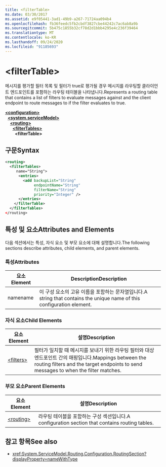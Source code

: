 ```yaml
---
title: <filterTable>
ms.date: 03/30/2017
ms.assetid: e9f05441-3ad1-49b9-a267-71724aa094b4
ms.openlocfilehash: fb36feedc5fb2cbdf3827cbe44242c7ac6ab8a9b
ms.sourcegitcommit: 5b475c1855b32cf78d2d1bbb4295e4c236f39464
ms.translationtype: MT
ms.contentlocale: ko-KR
ms.lasthandoff: 09/24/2020
ms.locfileid: "91185693"
---
```

# \<filterTable>

<span data-ttu-id="6f0f0-101">메시지를 평가할 필터 목록 및 필터가 true로 평가될 경우 메시지를 라우팅할 클라이언트 엔드포인트를 포함하는 라우팅 테이블을 나타냅니다.</span><span class="sxs-lookup"><span data-stu-id="6f0f0-101">Represents a routing table that contains a list of filters to evaluate messages against and the client endpoint to route messages to if the filter evaluates to true.</span></span>  
  
[**\<configuration>**](../configuration-element.md)\
&nbsp;&nbsp;[**\<system.serviceModel>**](system-servicemodel.md)\
&nbsp;&nbsp;&nbsp;&nbsp;[**\<routing>**](routing.md)\
&nbsp;&nbsp;&nbsp;&nbsp;&nbsp;&nbsp;[**\<filterTables>**](filtertables.md)\
&nbsp;&nbsp;&nbsp;&nbsp;&nbsp;&nbsp;&nbsp;&nbsp;**\<filterTable>**  
  
## <a name="syntax"></a><span data-ttu-id="6f0f0-102">구문</span><span class="sxs-lookup"><span data-stu-id="6f0f0-102">Syntax</span></span>  
  
```xml  
<routing>
  <filterTables>
     name="String">
      <entries>
        <add backupList="String"
             endpointName="String"
             filterName="String"
             priority="Integer" />
      </entries>
    </filterTable>
  </filterTables>
</routing>
```  
  
## <a name="attributes-and-elements"></a><span data-ttu-id="6f0f0-103">특성 및 요소</span><span class="sxs-lookup"><span data-stu-id="6f0f0-103">Attributes and Elements</span></span>  

 <span data-ttu-id="6f0f0-104">다음 섹션에서는 특성, 자식 요소 및 부모 요소에 대해 설명합니다.</span><span class="sxs-lookup"><span data-stu-id="6f0f0-104">The following sections describe attributes, child elements, and parent elements.</span></span>  
  
### <a name="attributes"></a><span data-ttu-id="6f0f0-105">특성</span><span class="sxs-lookup"><span data-stu-id="6f0f0-105">Attributes</span></span>  
  
|<span data-ttu-id="6f0f0-106">요소</span><span class="sxs-lookup"><span data-stu-id="6f0f0-106">Element</span></span>|<span data-ttu-id="6f0f0-107">Description</span><span class="sxs-lookup"><span data-stu-id="6f0f0-107">Description</span></span>|  
|-------------|-----------------|  
|<span data-ttu-id="6f0f0-108">name</span><span class="sxs-lookup"><span data-stu-id="6f0f0-108">name</span></span>|<span data-ttu-id="6f0f0-109">이 구성 요소의 고유 이름을 포함하는 문자열입니다.</span><span class="sxs-lookup"><span data-stu-id="6f0f0-109">A string that contains the unique name of this configuration element.</span></span>|  
  
### <a name="child-elements"></a><span data-ttu-id="6f0f0-110">자식 요소</span><span class="sxs-lookup"><span data-stu-id="6f0f0-110">Child Elements</span></span>  
  
|<span data-ttu-id="6f0f0-111">요소</span><span class="sxs-lookup"><span data-stu-id="6f0f0-111">Element</span></span>|<span data-ttu-id="6f0f0-112">설명</span><span class="sxs-lookup"><span data-stu-id="6f0f0-112">Description</span></span>|  
|-------------|-----------------|  
|[\<filters>](filters-of-routing.md)|<span data-ttu-id="6f0f0-113">필터가 일치할 때 메시지를 보내기 위한 라우팅 필터와 대상 엔드포인트 간의 매핑입니다.</span><span class="sxs-lookup"><span data-stu-id="6f0f0-113">Mappings between the routing filters and the target endpoints to send messages to when the filter matches.</span></span>|  
  
### <a name="parent-elements"></a><span data-ttu-id="6f0f0-114">부모 요소</span><span class="sxs-lookup"><span data-stu-id="6f0f0-114">Parent Elements</span></span>  
  
|<span data-ttu-id="6f0f0-115">요소</span><span class="sxs-lookup"><span data-stu-id="6f0f0-115">Element</span></span>|<span data-ttu-id="6f0f0-116">설명</span><span class="sxs-lookup"><span data-stu-id="6f0f0-116">Description</span></span>|  
|-------------|-----------------|  
|[\<routing>](routing.md)|<span data-ttu-id="6f0f0-117">라우팅 테이블을 포함하는 구성 섹션입니다.</span><span class="sxs-lookup"><span data-stu-id="6f0f0-117">A configuration section that contains routing tables.</span></span>|  
  
## <a name="see-also"></a><span data-ttu-id="6f0f0-118">참고 항목</span><span class="sxs-lookup"><span data-stu-id="6f0f0-118">See also</span></span>

- <xref:System.ServiceModel.Routing.Configuration.RoutingSection?displayProperty=nameWithType>
